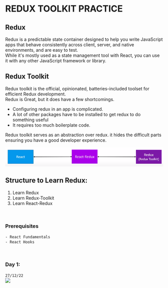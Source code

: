 # **REDUX TOOLKIT PRACTICE**

## Redux

Redux is a predictable state container designed to help you write JavaScript apps that behave consistently across client, server, and native environments, and are easy to test.
<br>
While it's mostly used as a state management tool with React, you can use it with any other JavaScript framework or library.

## Redux Toolkit

Redux toolkit is the official, opinionated, batteries-included toolset for efficient Redux development.
<br>
Redux is Great, but it does have a few shortcomings.
<br>

- Configuring redux in an app is complicated.
- A lot of other packages have to be installed to get redux to do something useful
- It requires too much boilerplate code.

Redux toolkit serves as an abstraction over redux. it hides the difficult parts ensuring you have a good developer experience.

![](./public/Readme/React%20Toolkit%20Process.png)

## Structure to Learn Redux:

1. Learn Redux
2. Learn Redux-Toolkit
3. Learn React-Redux

<br>

### Prerequisites

    - React Fundamentals
    - React Hooks

<br>

### **Day 1**:

`27/12/22`
<br>
<img src="https://media0.giphy.com/media/13VLdHIQRb8zQc/giphy.gif?cid=790b761139649fcbebc663ec138bf6268a255990c913eb92&rid=giphy.gif&ct=g" width="20">
